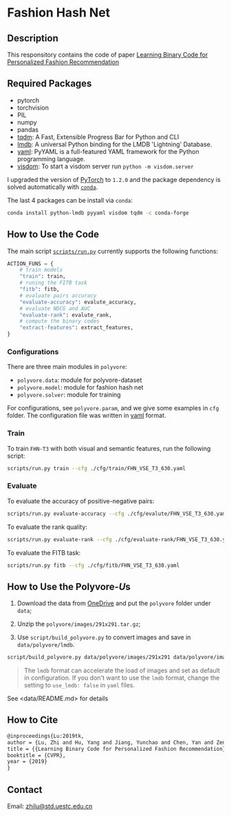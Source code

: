 # Fashion Hash Net

## Description

This responsitory contains the code of paper [Learning Binary Code for Personalized Fashion Recommendation](http://openaccess.thecvf.com/content_CVPR_2019/papers/Lu_Learning_Binary_Code_for_Personalized_Fashion_Recommendation_CVPR_2019_paper.pdf)

## Required Packages

- pytorch
- torchvision
- PIL
- numpy
- pandas
- [tqdm](https://github.com/tqdm/tqdm): A Fast, Extensible Progress Bar for Python and CLI
- [lmdb](https://lmdb.readthedocs.io/en/release/): A universal Python binding for the LMDB 'Lightning' Database.
- [yaml](https://pyyaml.org/): PyYAML is a full-featured YAML framework for the Python programming language.
- [visdom](https://github.com/facebookresearch/visdom): To start a visdom server run `python -m visdom.server`

I upgraded the version of [PyTorch](https://pytorch.org) to `1.2.0` and the package dependency is solved automatically with [`conda`](https://docs.conda.io/en/latest/).

The last 4 packages can be install via `conda`:

```bash
conda install python-lmdb pyyaml visdom tqdm -c conda-forge
```

## How to Use the Code

The main script [`scripts/run.py`](scripts/run.py) currently supports the following functions:

```python
ACTION_FUNS = {
    # train models
    "train": train,
    # runing the FITB task
    "fitb": fitb,
    # evaluate pairs accuracy
    "evaluate-accuracy": evalute_accuracy,
    # evaluate NDCG and AUC
    "evaluate-rank": evalute_rank,
    # compute the binary codes
    "extract-features": extract_features,
}
```

### Configurations

There are three main modules in `polyvore`:

- `polyvore.data`: module for polyvore-dataset
- `polyvore.model`: module for fashion hash net
- `polyvore.solver`: module for training

For configurations, see `polyvore.param`, and we give some examples in `cfg` folder. The configuration file was written in [yaml](https://pyyaml.org/) format.

### Train

To train `FHN-T3` with both visual and semantic features, run the following script:

```bash
scripts/run.py train --cfg ./cfg/train/FHN_VSE_T3_630.yaml
```

### Evaluate

To evaluate the accuracy of positive-negative pairs:

```bash
scripts/run.py evaluate-accuracy --cfg ./cfg/evalute/FHN_VSE_T3_630.yaml
```

To evaluate the rank quality:

```bash
scripts/run.py evaluate-rank --cfg ./cfg/evaluate-rank/FHN_VSE_T3_630.yaml
```

To evaluate the FITB task:

```bash
scripts/run.py fitb --cfg ./cfg/fitb/FHN_VSE_T3_630.yaml
```

## How to Use the Polyvore-$U$s

1. Download the data from [OneDrive](https://stduestceducn-my.sharepoint.com/:f:/g/personal/zhilu_std_uestc_edu_cn/Er7BPeXpVc5Egl9sufLB7V0BdYVoXDj8PcHqgYe3ze2i-w) and put the `polyvore` folder under `data`;

2. Unzip the `polyvore/images/291x291.tar.gz`;

3. Use `script/build_polyvore.py` to convert images and save in `data/polyvore/lmdb`.

```bash
script/build_polyvore.py data/polyvore/images/291x291 data/polyvore/images/lmdb
```

> The `lmdb` format can accelerate the load of images and set as default in configuration. If you don't want to use the `lmdb` format, change the setting to `use_lmdb: false` in `yaml` files.

See <data/README.md> for details

## How to Cite

```latex
@inproceedings{Lu:2019tk,
author = {Lu, Zhi and Hu, Yang and Jiang, Yunchao and Chen, Yan and Zeng, Bing},
title = {{Learning Binary Code for Personalized Fashion Recommendation}},
booktitle = {CVPR},
year = {2019}
}
```

## Contact

Email: zhilu@std.uestc.edu.cn
